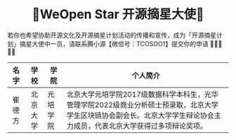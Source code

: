 <h1 align="center">🌟WeOpen Star 开源摘星大使🌟</h1>

若你也希望协助开源文化及开源摘星计划活动的传播和宣传，成为「开源摘星计划」摘星大使中一员，请联系腾小源【微信号：TCOSOO1】提交你的申请 🙆🏻‍♀️🙋🏻


| 名字 | 学校 | 学院 | 个人简介 |
| :-: | :-: | - | - |
|崔德方|北京大学|元培学院|北京大学元培学院2017级数据科学本科生，光华管理学院2022级商业分析硕士预录取，北京大学学生区块链协会副会长。北京大学学生辩论协会主力成员，代表北京大学获得过多项辩论奖项。|
